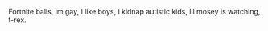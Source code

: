 Fortnite balls,
im gay,
i like boys,
i kidnap autistic kids,
lil mosey is watching, 
t-rex.
<!---
FranTempra/FranTempra is a ✨ special ✨ repository because its `README.md` (this file) appears on your GitHub profile.
You can click the Preview link to take a look at your changes.
--->
